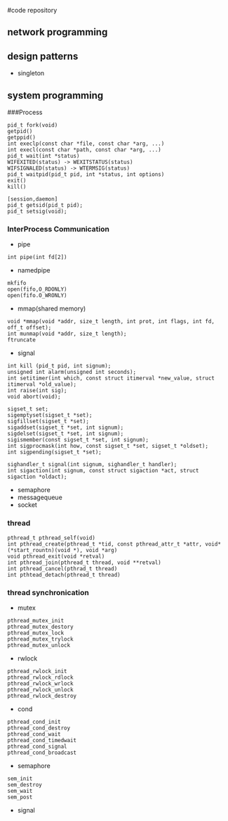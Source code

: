 #code repository 
## network programming
## design patterns
- singleton
## system programming

###Process
```shell
pid_t fork(void)
getpid()
getppid()
int execlp(const char *file, const char *arg, ...)
int execl(const char *path, const char *arg, ...)
pid_t wait(int *status)
WIFEXITED(status) -> WEXITSTATUS(status)
WIFSIGNALED(status) -> WTERMSIG(status)
pid_t waitpid(pid_t pid, int *status, int options)
exit()
kill()

[session,daemon]
pid_t getsid(pid_t pid);
pid_t setsig(void);
```
### InterProcess Communication
- pipe
```shell
int pipe(int fd[2])	
```
- namedpipe
```shell
mkfifo
open(fifo,O_RDONLY)
open(fifo.O_WRONLY)
```
- mmap(shared memory)
```shell
void *mmap(void *addr, size_t length, int prot, int flags, int fd, off_t offset);
int munmap(void *addr, size_t length);
ftruncate
```
- signal
```shell
int kill (pid_t pid, int signum);
unsigned int alarm(unsigned int seconds);
int setitimer(int which, const struct itimerval *new_value, struct itimerval *old_value);
int raise(int sig);
void abort(void);

sigset_t set;
sigemptyset(sigset_t *set);
sigfillset(sigset_t *set);
sigaddset(sigset_t *set, int signum);
sigdelset(sigset_t *set, int signum);
sigismember(const sigset_t *set, int signum);
int sigprocmask(int how, const sigset_t *set, sigset_t *oldset);
int sigpending(sigset_t *set);

sighandler_t signal(int signum, sighandler_t handler);
int sigaction(int signum, const struct sigaction *act, struct sigaction *oldact);
```
- semaphore
- messagequeue
- socket

### thread
```shell
pthread_t pthread_self(void)
int pthread_create(pthread_t *tid, const pthread_attr_t *attr, void*(*start_rountn)(void *), void *arg)
void pthread_exit(void *retval)
int pthread_join(pthread_t thread, void **retval)
int pthread_cancel(pthrad_t thread)
int pthtead_detach(pthread_t thread)
```
### thread synchronication
- mutex
```shell
pthread_mutex_init
pthread_mutex_destory
pthread_mutex_lock
pthread_mutex_trylock
pthread_mutex_unlock
```
- rwlock
```shell
pthread_rwlock_init
pthread_rwlock_rdlock
pthread_rwlock_wrlock
pthread_rwlock_unlock
pthread_rwlock_destroy
```
- cond
```shell
pthread_cond_init
pthread_cond_destroy
pthread_cond_wait
pthread_cond_timedwait
pthread_cond_signal
pthread_cond_broadcast
```
- semaphore
```shell
sem_init
sem_destroy
sem_wait
sem_post
```
- signal
